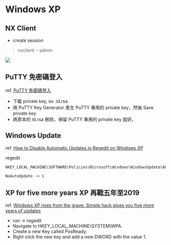 

# Windows XP

## NX Client

* create session

> nxclient --admin

![](pic/attach.png)

## PuTTY 免密碼登入
ref. [PuTTY 免密碼登入](http://josephj.com/article/putty-key/)

- 下載 private key, ex. id.rsa
- 用 PuTTY Key Generator 產生 PuTTY 專用的 private key，然後 Save private key
- 將原本的 id.rsa 刪除，保留 PuTTY 專用的 private key 就好。

## Windows Update
ref. [How to Disable Automatic Updates in Regedit on Windows XP](http://www.ehow.com/how_6794624_disable-updates-regedit-windows-xp.html)

regedit

    HKEY_LOCAL_MACHINE\SOFTWARE\Policies\Microsoft\Windows\WindowsUpdate\AU
    
    NoAutoUpdate -> 1

## XP for five more years XP 再戰五年至2019
ref. [Windows XP rises from the grave: Simple hack gives you five more years of updates](http://www.extremetech.com/computing/183362-windows-xp-rises-from-the-grave-simple-hack-gives-you-five-more-years-of-updates)

  
* run -> regedit
* Navigate to HKEY_LOCAL_MACHINE\SYSTEM\WPA\. 
* Create a new Key called PosReady.
* Right click the new key and add a new DWORD with the value 1.